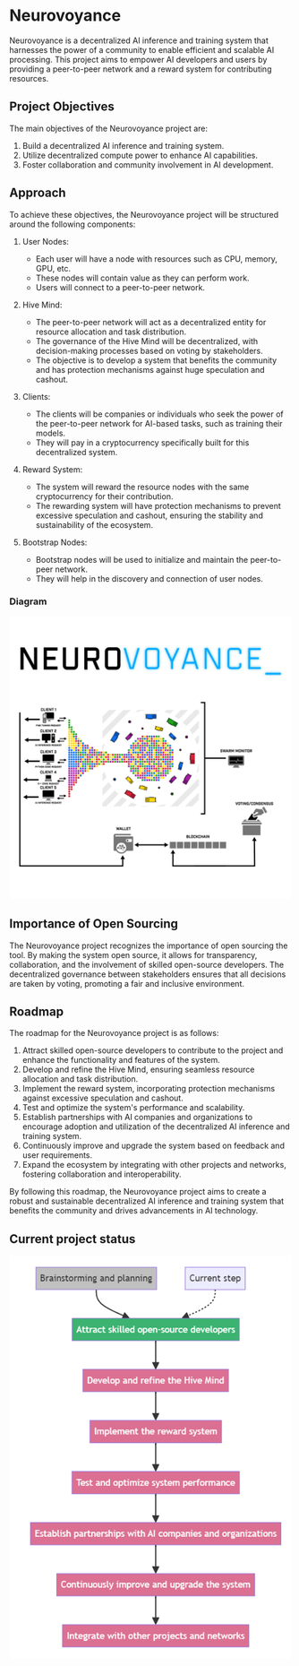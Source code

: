 # Neurovoyance

Neurovoyance is a decentralized AI inference and training system that harnesses the power of a community to enable efficient and scalable AI processing. This project aims to empower AI developers and users by providing a peer-to-peer network and a reward system for contributing resources.

## Project Objectives

The main objectives of the Neurovoyance project are:

1. Build a decentralized AI inference and training system.
2. Utilize decentralized compute power to enhance AI capabilities.
3. Foster collaboration and community involvement in AI development.

## Approach

To achieve these objectives, the Neurovoyance project will be structured around the following components:

1. User Nodes:
   - Each user will have a node with resources such as CPU, memory, GPU, etc.
   - These nodes will contain value as they can perform work.
   - Users will connect to a peer-to-peer network.

2. Hive Mind:
   - The peer-to-peer network will act as a decentralized entity for resource allocation and task distribution.
   - The governance of the Hive Mind will be decentralized, with decision-making processes based on voting by stakeholders.
   - The objective is to develop a system that benefits the community and has protection mechanisms against huge speculation and cashout.

3. Clients:
   - The clients will be companies or individuals who seek the power of the peer-to-peer network for AI-based tasks, such as training their models.
   - They will pay in a cryptocurrency specifically built for this decentralized system.

4. Reward System:
   - The system will reward the resource nodes with the same cryptocurrency for their contribution.
   - The rewarding system will have protection mechanisms to prevent excessive speculation and cashout, ensuring the stability and sustainability of the ecosystem.

5. Bootstrap Nodes:
   - Bootstrap nodes will be used to initialize and maintain the peer-to-peer network.
   - They will help in the discovery and connection of user nodes.

### Diagram

![](https://github.com/ParisNeo/NeuroVoyance/blob/main/concepts/NeuroVoyance_Diagram.svg)

## Importance of Open Sourcing

The Neurovoyance project recognizes the importance of open sourcing the tool. By making the system open source, it allows for transparency, collaboration, and the involvement of skilled open-source developers. The decentralized governance between stakeholders ensures that all decisions are taken by voting, promoting a fair and inclusive environment.

## Roadmap

The roadmap for the Neurovoyance project is as follows:

1. Attract skilled open-source developers to contribute to the project and enhance the functionality and features of the system.
2. Develop and refine the Hive Mind, ensuring seamless resource allocation and task distribution.
3. Implement the reward system, incorporating protection mechanisms against excessive speculation and cashout.
4. Test and optimize the system's performance and scalability.
5. Establish partnerships with AI companies and organizations to encourage adoption and utilization of the decentralized AI inference and training system.
6. Continuously improve and upgrade the system based on feedback and user requirements.
7. Expand the ecosystem by integrating with other projects and networks, fostering collaboration and interoperability.

By following this roadmap, the Neurovoyance project aims to create a robust and sustainable decentralized AI inference and training system that benefits the community and drives advancements in AI technology.

## Current project status
![](https://github.com/ParisNeo/NeuroVoyance/blob/main/concepts/Project_steps_and_roadmaps.png)
